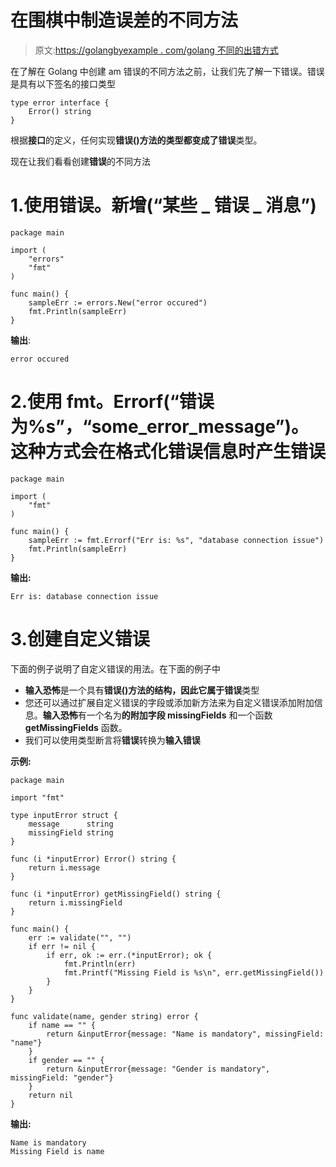 # 在围棋中制造误差的不同方法

> 原文:[https://golangbyexample . com/golang 不同的出错方式](https://golangbyexample.com/different-ways-of-creating-an-error-in-go-golang)

在了解在 Golang 中创建 am 错误的不同方法之前，让我们先了解一下错误。错误是具有以下签名的接口类型

```
type error interface {  
    Error() string
}
```

根据**接口**的定义，任何实现**错误()**方法的类型都变成了**错误**类型。

现在让我们看看创建**错误**的不同方法

# 1.**使用错误。新增(“某些 _ 错误 _ 消息”)**

```
package main

import (
    "errors"
    "fmt"
)

func main() {
    sampleErr := errors.New("error occured")
    fmt.Println(sampleErr)
}
```

**输出**:

```
error occured
```

# 2.**使用 fmt。Errorf(“错误为%s”，“some_error_message”)。这种方式会在格式化错误信息时产生错误**

```
package main

import (
    "fmt"
)

func main() {
    sampleErr := fmt.Errorf("Err is: %s", "database connection issue")
    fmt.Println(sampleErr)
}
```

**输出:**

```
Err is: database connection issue
```

# 3.**创建自定义错误**

下面的例子说明了自定义错误的用法。在下面的例子中

*   **输入恐怖**是一个具有**错误()**方法的结构，因此它属于**错误**类型
*   您还可以通过扩展自定义错误的字段或添加新方法来为自定义错误添加附加信息。**输入恐怖**有一个名为**的附加字段 missingFields** 和一个函数 **getMissingFields** 函数。
*   我们可以使用类型断言将**错误**转换为**输入错误**

**示例:**

```
package main

import "fmt"

type inputError struct {
    message      string
    missingField string
}

func (i *inputError) Error() string {
    return i.message
}

func (i *inputError) getMissingField() string {
    return i.missingField
}

func main() {
    err := validate("", "")
    if err != nil {
        if err, ok := err.(*inputError); ok {
            fmt.Println(err)
            fmt.Printf("Missing Field is %s\n", err.getMissingField())
        }
    }
}

func validate(name, gender string) error {
    if name == "" {
        return &inputError{message: "Name is mandatory", missingField: "name"}
    }
    if gender == "" {
        return &inputError{message: "Gender is mandatory", missingField: "gender"}
    }
    return nil
}
```

**输出:**

```
Name is mandatory
Missing Field is name
```